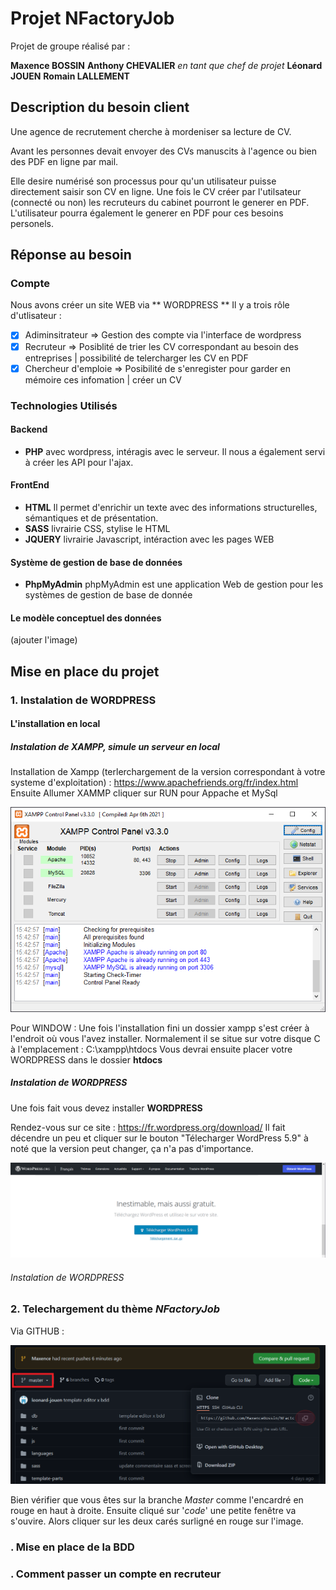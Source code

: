 # Projet NFactoryJob

Projet de groupe réalisé par :

**Maxence BOSSIN**
**Anthony CHEVALIER** _en tant que chef de projet_
**Léonard JOUEN**
**Romain LALLEMENT**

## Description du besoin client

Une agence de recrutement cherche à mordeniser sa lecture de CV.

Avant les personnes devait envoyer des CVs manuscits à l'agence ou bien des PDF en ligne par mail.

Elle desire numérisé son processus pour qu'un utilisateur puisse directement saisir son CV en ligne.
Une fois le CV créer par l'utilsateur (connecté ou non) les recruteurs du cabinet pourront le generer en PDF. L'utilisateur pourra également le generer en PDF pour ces besoins personels.

## Réponse au besoin

### Compte

Nous avons créer un site WEB via ** WORDPRESS **
Il y a trois rôle d'utlisateur :

- [x] Adiminsitrateur => Gestion des compte via l'interface de wordpress
- [x] Recruteur => Posiblité de trier les CV correspondant au besoin des entreprises | possibilité de telercharger les CV en PDF
- [x] Chercheur d'emploie => Posibilité de s'enregister pour garder en mémoire ces infomation | créer un CV

### Technologies Utilisés

#### Backend

- **PHP** avec wordpress, intéragis avec le serveur. Il nous a également servi à créer les API pour l'ajax.

#### FrontEnd

- **HTML** Il permet d'enrichir un texte avec des informations structurelles, sémantiques et de présentation.
- **SASS** livrairie CSS, stylise le HTML
- **JQUERY** livrairie Javascript, intéraction avec les pages WEB

#### Système de gestion de base de données

- **PhpMyAdmin** phpMyAdmin est une application Web de gestion pour les systèmes de gestion de base de donnée

#### Le modèle conceptuel des données

(ajouter l'image)

## Mise en place du projet

### 1. Instalation de **WORDPRESS**

#### L'installation en local

##### Instalation de XAMPP, simule un serveur en local

Installation de Xampp (terlerchargement de la version correspondant à votre systeme d'exploitation) : https://www.apachefriends.org/fr/index.html
Ensuite Allumer XAMMP cliquer sur RUN pour Appache et MySql

![Image XAMP](https://github.com/MaxenceBossin/NFactoryJob/blob/Maxence/imageReadMe/XAMP.PNG)

Pour WINDOW :
Une fois l'installation fini un dossier xampp s'est créer à l'endroit où vous l'avez installer.
Normalement il se situe sur votre disque C à l'emplacement : C:\xampp\htdocs
Vous devrai ensuite placer votre WORDPRESS dans le dossier **htdocs**

##### Instalation de WORDPRESS

Une fois fait vous devez installer **WORDPRESS**

Rendez-vous sur ce site : https://fr.wordpress.org/download/
Il fait décendre un peu et cliquer sur le bouton "Télecharger WordPress 5.9"
à noté que la version peut changer, ça n'a pas d'importance.

![Image Installation de WordPress](https://github.com/MaxenceBossin/NFactoryJob/blob/Maxence/imageReadMe/wordpressInstallation.PNG)

###### Instalation de WORDPRESS

### 2. Telechargement du thème _NFactoryJob_

Via GITHUB :

![Image GIT CLONE](https://github.com/MaxenceBossin/NFactoryJob/blob/Maxence/imageReadMe/gitClone.png)

Bien vérifier que vous êtes sur la branche _*Master*_ comme l'encardré en rouge en haut à droite.
Ensuite cliqué sur '_code_' une petite fenêtre va s'ouvire. Alors cliquer sur les deux carés surligné en rouge sur l'image.

### . Mise en place de la BDD

### . Comment passer un compte en recruteur
